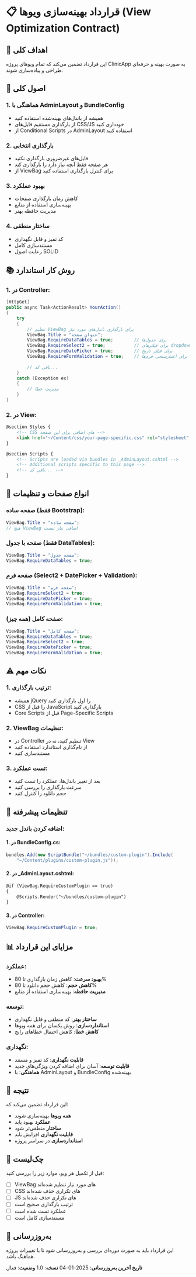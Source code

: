 # 📋 قرارداد بهینه‌سازی ویوها (View Optimization Contract)

## 🎯 اهداف کلی

این قرارداد تضمین می‌کند که تمام ویوهای پروژه ClinicApp به صورت بهینه و حرفه‌ای طراحی و پیاده‌سازی شوند.

## 🔧 اصول کلی

### **1. هماهنگی با AdminLayout و BundleConfig**
- همیشه از باندل‌های بهینه‌شده استفاده کنید
- از بارگذاری مستقیم فایل‌های CSS/JS خودداری کنید
- از Conditional Scripts در AdminLayout استفاده کنید

### **2. بارگذاری انتخابی**
- فایل‌های غیرضروری بارگذاری نکنید
- هر صفحه فقط آنچه نیاز دارد را بارگذاری کند
- از ViewBag برای کنترل بارگذاری استفاده کنید

### **3. بهبود عملکرد**
- کاهش زمان بارگذاری صفحات
- بهینه‌سازی استفاده از منابع
- مدیریت حافظه بهتر

### **4. ساختار منطقی**
- کد تمیز و قابل نگهداری
- مستندسازی کامل
- رعایت اصول SOLID

## 📚 روش کار استاندارد

### **1. در Controller:**

```csharp
[HttpGet]
public async Task<ActionResult> YourAction()
{
    try
    {
        // تنظیم ViewBag برای بارگذاری باندل‌های مورد نیاز
        ViewBag.Title = "عنوان صفحه";
        ViewBag.RequireDataTables = true;        // برای جدول‌ها
        ViewBag.RequireSelect2 = true;           // برای فیلترهای dropdown
        ViewBag.RequireDatePicker = true;        // برای فیلتر تاریخ
        ViewBag.RequireFormValidation = true;    // برای اعتبارسنجی فرم‌ها
        
        // باقی کد...
    }
    catch (Exception ex)
    {
        // مدیریت خطا
    }
}
```

### **2. در View:**

```html
@section Styles {
    <!-- CSS های اضافی برای این صفحه -->
    <link href="~/Content/css/your-page-specific.css" rel="stylesheet" />
}

@section Scripts {
    <!-- Scripts are loaded via bundles in _AdminLayout.cshtml -->
    <!-- Additional scripts specific to this page -->
    <!-- باقی کد... -->
}
```

## 🎯 انواع صفحات و تنظیمات

### **صفحه ساده (فقط Bootstrap):**
```csharp
ViewBag.Title = "صفحه ساده";
// هیچ ViewBag اضافی نیاز نیست
```

### **صفحه با جدول (فقط DataTables):**
```csharp
ViewBag.Title = "صفحه جدول";
ViewBag.RequireDataTables = true;
```

### **صفحه فرم (Select2 + DatePicker + Validation):**
```csharp
ViewBag.Title = "صفحه فرم";
ViewBag.RequireSelect2 = true;
ViewBag.RequireDatePicker = true;
ViewBag.RequireFormValidation = true;
```

### **صفحه کامل (همه چیز):**
```csharp
ViewBag.Title = "صفحه کامل";
ViewBag.RequireDataTables = true;
ViewBag.RequireSelect2 = true;
ViewBag.RequireDatePicker = true;
ViewBag.RequireFormValidation = true;
```

## ⚠️ نکات مهم

### **1. ترتیب بارگذاری:**
- همیشه jQuery را اول بارگذاری کنید
- CSS را قبل از JavaScript بارگذاری کنید
- Core Scripts قبل از Page-Specific Scripts

### **2. ViewBag تنظیمات:**
- در Controller تنظیم کنید، نه در View
- از نام‌گذاری استاندارد استفاده کنید
- مستندسازی کنید

### **3. تست عملکرد:**
- بعد از تغییر باندل‌ها، عملکرد را تست کنید
- سرعت بارگذاری را بررسی کنید
- حجم دانلود را کنترل کنید

## 🔧 تنظیمات پیشرفته

### **اضافه کردن باندل جدید:**

#### **1. در BundleConfig.cs:**
```csharp
bundles.Add(new ScriptBundle("~/bundles/custom-plugin").Include(
    "~/Content/plugins/custom-plugin.js"));
```

#### **2. در _AdminLayout.cshtml:**
```html
@if (ViewBag.RequireCustomPlugin == true)
{
    @Scripts.Render("~/bundles/custom-plugin")
}
```

#### **3. در Controller:**
```csharp
ViewBag.RequireCustomPlugin = true;
```

## 📊 مزایای این قرارداد

### **عملکرد:**
- **بهبود سرعت**: کاهش زمان بارگذاری تا 80%
- **کاهش حجم**: کاهش حجم دانلود تا 80%
- **مدیریت حافظه**: بهینه‌سازی استفاده از منابع

### **توسعه:**
- **ساختار بهتر**: کد منطقی و قابل نگهداری
- **استانداردسازی**: روش یکسان برای همه ویوها
- **کاهش خطا**: کاهش احتمال خطاهای رایج

### **نگهداری:**
- **قابلیت نگهداری**: کد تمیز و مستند
- **قابلیت توسعه**: آسان برای اضافه کردن ویژگی‌های جدید
- **هماهنگی**: با AdminLayout و BundleConfig بهینه‌شده

## 🎉 نتیجه

این قرارداد تضمین می‌کند که:
- **همه ویوها** بهینه‌سازی شوند
- **عملکرد** بهبود یابد
- **ساختار** منطقی‌تر شود
- **قابلیت نگهداری** افزایش یابد
- **استانداردسازی** در سراسر پروژه

## 📝 چک‌لیست

قبل از تکمیل هر ویو، موارد زیر را بررسی کنید:

- [ ] ViewBag های مورد نیاز تنظیم شده‌اند
- [ ] CSS های تکراری حذف شده‌اند
- [ ] JS های تکراری حذف شده‌اند
- [ ] ترتیب بارگذاری صحیح است
- [ ] عملکرد تست شده است
- [ ] مستندسازی کامل است

## 🔄 به‌روزرسانی

این قرارداد باید به صورت دوره‌ای بررسی و به‌روزرسانی شود تا با تغییرات پروژه هماهنگ باشد.

**تاریخ آخرین به‌روزرسانی**: 2025-01-04
**نسخه**: 1.0
**وضعیت**: فعال
